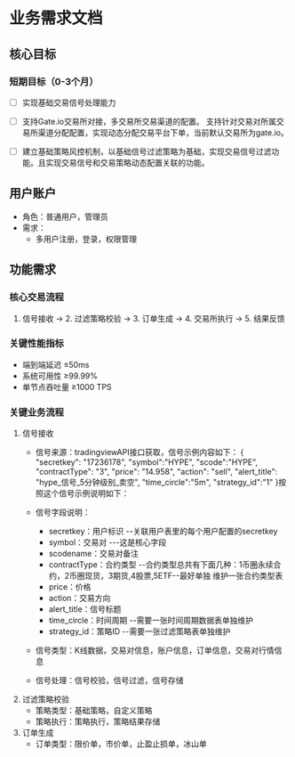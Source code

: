 # 业务需求文档

## 核心目标
### 短期目标（0-3个月）
- [ ] 实现基础交易信号处理能力
- [ ] 支持Gate.io交易所对接，多交易所交易渠道的配置。
      支持针对交易对所属交易所渠道分配配置，实现动态分配交易平台下单，当前默认交易所为gate.io。
- [ ] 建立基础策略风控机制，以基础信号过滤策略为基础，实现交易信号过滤功能。且实现交易信号和交易策略动态配置关联的功能。


## 用户账户
- 角色：普通用户，管理员
- 需求：
  - 多用户注册，登录，权限管理


## 功能需求
### 核心交易流程
1. 信号接收 → 2. 过滤策略校验 → 3. 订单生成 → 4. 交易所执行 → 5. 结果反馈

### 关键性能指标
- 端到端延迟 ≤50ms
- 系统可用性 ≥99.99%
- 单节点吞吐量 ≥1000 TPS

### 关键业务流程
1. 信号接收
   - 信号来源：tradingviewAPI接口获取，信号示例内容如下：
    {
        "secretkey": "17236178",
        "symbol":"HYPE",
        "scode":"HYPE",
        "contractType": "3",
        "price": "14.958",
        "action": "sell",
        "alert_title": "hype_信号_5分钟级别_卖空",
        "time_circle":"5m",
        "strategy_id":"1"
    }按照这个信号示例说明如下：
   - 信号字段说明：
      - secretkey：用户标识    --关联用户表里的每个用户配置的secretkey
      - symbol：交易对     ---这是核心字段
      - scodename：交易对备注
      - contractType：合约类型   --合约类型总共有下面几种：1币圈永续合约，2币圈现货，3期货,4股票,5ETF--最好单独 维护一张合约类型表
      - price：价格
      - action：交易方向
      - alert_title：信号标题
      - time_circle：时间周期    --需要一张时间周期数据表单独维护
      - strategy_id：策略ID     --需要一张过滤策略表单独维护

   - 信号类型：K线数据，交易对信息，账户信息，订单信息，交易对行情信息
   - 信号处理：信号校验，信号过滤，信号存储
2. 过滤策略校验
   - 策略类型：基础策略，自定义策略
   - 策略执行：策略执行，策略结果存储
3. 订单生成
   - 订单类型：限价单，市价单，止盈止损单，冰山单
